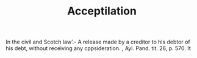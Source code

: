 ---
title: Acceptilation
letter: A
permalink: "/definitions/acceptilation.html"
body: In the civil and Scotch law’.- A release made by a creditor to hls debtor of
  his debt, without receiving any cppsideration. , Ayl. Pand. tit. 26, p. 570. It
published_at: '2018-07-07'
layout: post
---